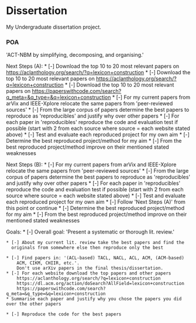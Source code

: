 # Dissertation
My Undergraduate dissertation project. 

### POA
'ACT-NBM by simplifying, decomposing, and organising.'

Next Steps (A):
    * [-] Download the top 10 to 20 most relevant papers on
    https://aclanthology.org/search/?q=lexicon+construction
    * [-] Download the top 10 to 20 most relevant papers on
    https://aclanthology.org/search/?q=lexicon+construction
    * [-] Download the top 10 to 20 most relevant papers on
    https://paperswithcode.com/search?q_meta=&q_type=&q=lexicon+construction
    * [-] For my current papers from arVix and IEEE-Xplore
    relocate the same papers from 'peer-reviewed sources'
    * [-] From the large corpus of papers determine the best papers
    to reproduce as 'reproducibles' and justify why over other papers
    * [-] For each paper in 'reproducibles' reproduce the code
    and evaluation test if possible (start with 2 from each source
    where source = each website stated above)
    * [-] Test and evaluate each reproduced project for my own aim
    * [-] Determine the best reproduced project/method for my aim
    * [-] From the best reproduced project/method improve on their
    mentioned stated weaknesses

Next Steps (B):
    * [-] For my current papers from arVix and IEEE-Xplore
    relocate the same papers from 'peer-reviewed sources'
    * [-] From the large corpus of papers determine the best papers
    to reproduce as 'reproducibles' and justify why over other papers
    * [-] For each paper in 'reproducibles' reproduce the code
    and evaluation test if possible (start with 2 from each source
    where source = each website stated above)
    * [-] Test and evaluate each reproduced project for my own aim
    * [-] Follow 'Next Steps (A)' from this point or continue
    * [-] Determine the best reproduced project/method for my aim
    * [-] From the best reproduced project/method improve on their
    mentioned stated weaknesses

Goals:
    * [-] Overall goal: 'Present a systematic or thorough lit. review.'

    * [-] About my current lit. review take the best papers and find the
      originals from somewhere else then reproduce only the best

    * [-] Find papers in: '(ACL-based) TACL, NACL, ACL, ACM, (ACM-based)
        ACM, CIKM, CHIIR, etc.'.
        Don't use arXiv papers in the final thesis/dissertation.
    * [-] For each website download the top papers and other papers
        https://aclanthology.org/search/?q=lexicon+construction
        https://dl.acm.org/action/doSearch?AllField=lexicon+construction
        https://paperswithcode.com/search?q_meta=&q_type=&q=lexicon+construction
    * Summarise each paper and justify why you chose the papers you did over the other papers

    * [-] Reproduce the code for the best papers
